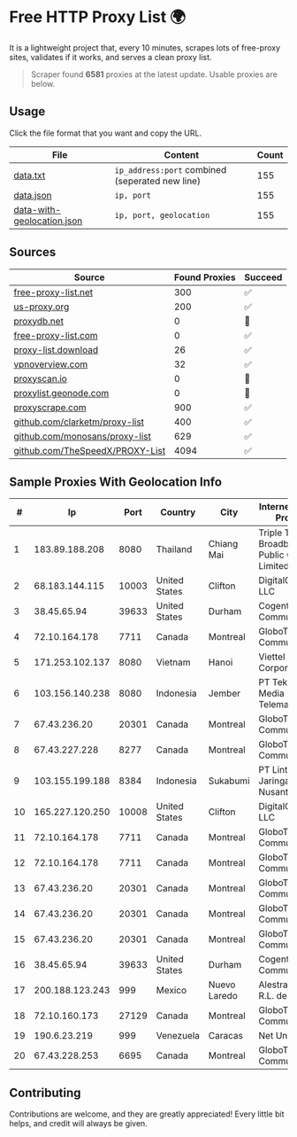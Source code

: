 
# Free HTTP Proxy List 🌍

It is a lightweight project that, every 10 minutes, scrapes lots of free-proxy sites, validates if it works, and serves a clean proxy list.


> Scraper found **6581** proxies at the latest update. Usable proxies are below.

## Usage

Click the file format that you want and copy the URL.


|File|Content|Count|
|----|-------|-----|
|[data.txt](https://raw.githubusercontent.com/themiralay/Proxy-List-World/master/data.txt)|`ip_address:port` combined (seperated new line)|155|
|[data.json](https://raw.githubusercontent.com/themiralay/Proxy-List-World/master/data.json)|`ip, port`|155|
|[data-with-geolocation.json](https://raw.githubusercontent.com/themiralay/Proxy-List-World/master/data-with-geolocation.json)|`ip, port, geolocation`|155|

## Sources

|Source|Found Proxies|Succeed|
|------|-------------|-------|
|[free-proxy-list.net](https://free-proxy-list.net)|300|✅|
|[us-proxy.org](https://www.us-proxy.org)|200|✅|
|[proxydb.net](http://proxydb.net)|0|🚫|
|[free-proxy-list.com](https://free-proxy-list.com/?page=&port=&type%5B%5D=http&type%5B%5D=https&up_time=0&search=Search)|0|✅|
|[proxy-list.download](https://www.proxy-list.download/HTTP)|26|✅|
|[vpnoverview.com](https://vpnoverview.com/privacy/anonymous-browsing/free-proxy-servers)|32|✅|
|[proxyscan.io](https://www.proxyscan.io)|0|🚫|
|[proxylist.geonode.com](https://proxylist.geonode.com/api/proxy-list?limit=300&page=1&sort_by=lastChecked&sort_type=desc&protocols=http,https)|0|🚫|
|[proxyscrape.com](https://api.proxyscrape.com/v2/?request=displayproxies&protocol=http&timeout=10000&country=all&ssl=all&anonymity=all)|900|✅|
|[github.com/clarketm/proxy-list](https://raw.githubusercontent.com/clarketm/proxy-list/master/proxy-list-raw.txt)|400|✅|
|[github.com/monosans/proxy-list](https://raw.githubusercontent.com/monosans/proxy-list/main/proxies/http.txt)|629|✅|
|[github.com/TheSpeedX/PROXY-List](https://raw.githubusercontent.com/TheSpeedX/PROXY-List/master/http.txt)|4094|✅|


## Sample Proxies With Geolocation Info

|#|Ip|Port|Country|City|Internet Service Provider|
|-|--|----|-------|----|-------------------------|
|1|183.89.188.208|8080|Thailand|Chiang Mai|Triple T Broadband Public Company Limited|
|2|68.183.144.115|10003|United States|Clifton|DigitalOcean, LLC|
|3|38.45.65.94|39633|United States|Durham|Cogent Communications|
|4|72.10.164.178|7711|Canada|Montreal|GloboTech Communications|
|5|171.253.102.137|8080|Vietnam|Hanoi|Viettel Corporation|
|6|103.156.140.238|8080|Indonesia|Jember|PT Tekling Media Telematika|
|7|67.43.236.20|20301|Canada|Montreal|GloboTech Communications|
|8|67.43.227.228|8277|Canada|Montreal|GloboTech Communications|
|9|103.155.199.188|8384|Indonesia|Sukabumi|PT Lintas Jaringan Nusantara|
|10|165.227.120.250|10008|United States|Clifton|DigitalOcean, LLC|
|11|72.10.164.178|7711|Canada|Montreal|GloboTech Communications|
|12|72.10.164.178|7711|Canada|Montreal|GloboTech Communications|
|13|67.43.236.20|20301|Canada|Montreal|GloboTech Communications|
|14|67.43.236.20|20301|Canada|Montreal|GloboTech Communications|
|15|67.43.236.20|20301|Canada|Montreal|GloboTech Communications|
|16|38.45.65.94|39633|United States|Durham|Cogent Communications|
|17|200.188.123.243|999|Mexico|Nuevo Laredo|Alestra, S. de R.L. de C.V.|
|18|72.10.160.173|27129|Canada|Montreal|GloboTech Communications|
|19|190.6.23.219|999|Venezuela|Caracas|Net Uno|
|20|67.43.228.253|6695|Canada|Montreal|GloboTech Communications|



## Contributing

Contributions are welcome, and they are greatly appreciated! Every
little bit helps, and credit will always be given.

